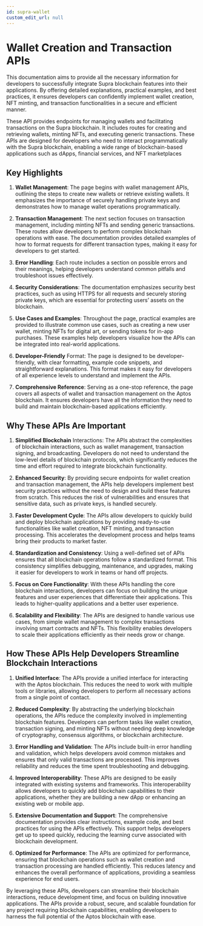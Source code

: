 ```yaml
---
id: supra-wallet
custom_edit_url: null
---
```

# Wallet Creation and Transaction APIs

This documentation aims to provide all the necessary information for developers to successfully integrate Supra blockchain features into their applications. By offering detailed explanations, practical examples, and best practices, it ensures developers can confidently implement wallet creation, NFT minting, and transaction functionalities in a secure and efficient manner.

These API provides endpoints for managing wallets and facilitating transactions on the Supra blockchain. It includes routes for creating and retrieving wallets, minting NFTs, and executing generic transactions. These APIs are designed for developers who need to interact programmatically with the Supra blockchain, enabling a wide range of blockchain-based applications such as dApps, financial services, and NFT marketplaces

## Key Highlights

1. **Wallet Management**: The page begins with wallet management APIs, outlining the steps to create new wallets or retrieve existing wallets. It emphasizes the importance of securely handling private keys and demonstrates how to manage wallet operations programmatically.

2. **Transaction Management**: The next section focuses on transaction management, including minting NFTs and sending generic transactions. These routes allow developers to perform complex blockchain operations with ease. The documentation provides detailed examples of how to format requests for different transaction types, making it easy for developers to get started.

3. **Error Handling**: Each route includes a section on possible errors and their meanings, helping developers understand common pitfalls and troubleshoot issues effectively.

4. **Security Considerations**: The documentation emphasizes security best practices, such as using HTTPS for all requests and securely storing private keys, which are essential for protecting users’ assets on the blockchain.

5. **Use Cases and Examples**: Throughout the page, practical examples are provided to illustrate common use cases, such as creating a new user wallet, minting NFTs for digital art, or sending tokens for in-app purchases. These examples help developers visualize how the APIs can be integrated into real-world applications.

6. **Developer-Friendly** Format: The page is designed to be developer-friendly, with clear formatting, example code snippets, and straightforward explanations. This format makes it easy for developers of all experience levels to understand and implement the APIs.

7. **Comprehensive Reference**: Serving as a one-stop reference, the page covers all aspects of wallet and transaction management on the Aptos blockchain. It ensures developers have all the information they need to build and maintain blockchain-based applications efficiently.

## Why These APIs Are Important

1. **Simplified Blockchain** Interactions: The APIs abstract the complexities of blockchain interactions, such as wallet management, transaction signing, and broadcasting. Developers do not need to understand the low-level details of blockchain protocols, which significantly reduces the time and effort required to integrate blockchain functionality.

2. **Enhanced Security**: By providing secure endpoints for wallet creation and transaction management, the APIs help developers implement best security practices without the need to design and build these features from scratch. This reduces the risk of vulnerabilities and ensures that sensitive data, such as private keys, is handled securely.

3. **Faster Development Cycle**: The APIs allow developers to quickly build and deploy blockchain applications by providing ready-to-use functionalities like wallet creation, NFT minting, and transaction processing. This accelerates the development process and helps teams bring their products to market faster.

4. **Standardization and Consistency**: Using a well-defined set of APIs ensures that all blockchain operations follow a standardized format. This consistency simplifies debugging, maintenance, and upgrades, making it easier for developers to work in teams or hand off projects.

5. **Focus on Core Functionality**: With these APIs handling the core blockchain interactions, developers can focus on building the unique features and user experiences that differentiate their applications. This leads to higher-quality applications and a better user experience.

6. **Scalability and Flexibility**: The APIs are designed to handle various use cases, from simple wallet management to complex transactions involving smart contracts and NFTs. This flexibility enables developers to scale their applications efficiently as their needs grow or change.

## How These APIs Help Developers Streamline Blockchain Interactions

1. **Unified Interface**: The APIs provide a unified interface for interacting with the Aptos blockchain. This reduces the need to work with multiple tools or libraries, allowing developers to perform all necessary actions from a single point of contact.

2. **Reduced Complexity**: By abstracting the underlying blockchain operations, the APIs reduce the complexity involved in implementing blockchain features. Developers can perform tasks like wallet creation, transaction signing, and minting NFTs without needing deep knowledge of cryptography, consensus algorithms, or blockchain architecture.

3. **Error Handling and Validation**: The APIs include built-in error handling and validation, which helps developers avoid common mistakes and ensures that only valid transactions are processed. This improves reliability and reduces the time spent troubleshooting and debugging.

4. **Improved Interoperability**: These APIs are designed to be easily integrated with existing systems and frameworks. This interoperability allows developers to quickly add blockchain capabilities to their applications, whether they are building a new dApp or enhancing an existing web or mobile app.

5. **Extensive Documentation and Support**: The comprehensive documentation provides clear instructions, example code, and best practices for using the APIs effectively. This support helps developers get up to speed quickly, reducing the learning curve associated with blockchain development.

6. **Optimized for Performance**: The APIs are optimized for performance, ensuring that blockchain operations such as wallet creation and transaction processing are handled efficiently. This reduces latency and enhances the overall performance of applications, providing a seamless experience for end users.

By leveraging these APIs, developers can streamline their blockchain interactions, reduce development time, and focus on building innovative applications. The APIs provide a robust, secure, and scalable foundation for any project requiring blockchain capabilities, enabling developers to harness the full potential of the Aptos blockchain with ease.